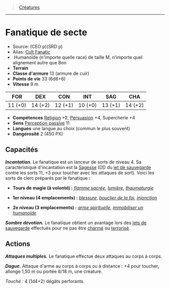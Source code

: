 ﻿> [Créatures](hd_monsters.md)

---

# Fanatique de secte

- Source: (CEO p)(SRD p)
- Alias: [Cult Fanatic](srd_monsters_cult_fanatic.md)
-  Humanoïde (n'importe quelle race) de taille M, n'importe quel alignement autre que Bon
- **Terrain** 
- **Classe d'armure** 13 (armure de cuir)
- **Points de vie** 33 (6d8+6)
- **Vitesse** 9 m

|FOR|DEX|CON|INT|SAG|CHA|
|---|---|---|---|---|---|
|11 (+0)|14 (+2)|12 (+1)|10 (+0)|13 (+1)|14 (+2)|

- **Compétences** [Religion](hd_abilities_intelligence_religion.md) +2, [Persuasion](hd_abilities_charisma_persuasion.md) +4, Supercherie +4
- **Sens** [Perception passive](hd_abilities_dexterity_perception_passive.md) 11
- **Langues** une langue au choix (commun le plus souvent)
- **Dangerosité** 2 (450 PX)

## Capacités

**_Incantation._** Le fanatique est un lanceur de sorts de niveau 4. Sa caractéristique d'incantation est la [Sagesse](hd_abilities_wisdom.md) (DD du [jet de sauvegarde](hd_abilities_jets_de_sauvegarde.md) contre les sorts 11, +3 pour toucher avec les attaques de sort). Voici les sorts de clerc préparés par le fanatique :

* **Tours de magie (à volonté) :** _[flamme sacrée](hd_spells_flamme_sacree.md)_, _[lumière](hd_spells_lumiere.md)_, _[thaumaturgie](hd_spells_thaumaturgie.md)_

* **1er niveau (4 emplacements) :** _[blessure](hd_spells_blessure.md)_, _[bouclier de la foi](hd_spells_bouclier_de_la_foi.md)_, _[injonction](hd_spells_injonction.md)_

* **2e niveau (3 emplacements) :** _[arme spirituelle](hd_spells_arme_spirituelle.md)_, _[immobiliser un humanoïde](hd_spells_immobiliser_un_humanoide.md)_

**_Sombre dévotion._** Le fanatique obtient un avantage lors des [jets de sauvegarde](hd_abilities_jets_de_sauvegarde.md) effectués pour ne pas être [charmé](hd_conditions_charme.md) ou [terrorisé](hd_conditions_terrorise.md).

## Actions

**_Attaques multiples._** Le fanatique effectue deux attaques au corps à corps.

**_Dague._** Attaque d'arme au corps à corps ou à distance : +4 pour toucher, allonge 1,50 m ou portée 6/18 m, une créature.

_Touché :_ 4 (1d4+2) dégâts perforants.

